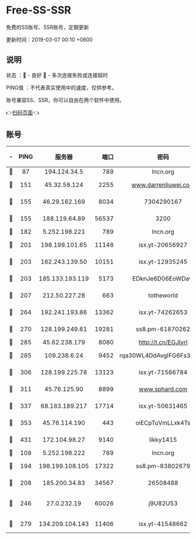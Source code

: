 # Free-SS-SSR

免费的SS账号、SSR账号，定期更新

更新时间：2019-03-07 00:10 +0800

## 说明

状态     ：🙂 - 良好 🙁 - 多次连接失败或连接超时

PING值   ：不代表真实使用中的速度，仅供参考。

账号兼容SS、SSR，你可以自由在两个软件中使用。

👉[扫码页面](https://liesauer.github.io/Free-SS-SSR/)👈

## 账号

|-|PING|服务器|端口|密码|加密方式|区域|
|:----:|:----:|:-----:|-----:|:----:|:----:|:----:|
|🙂|87|194.124.34.5|789|lncn.org|rc4|JP|
|🙂|151|45.32.58.124|2255|www.darrenliuwei.com|aes-256-cfb|JP|
|🙂|155|46.29.162.169|8034|7304290167|aes-256-cfb|RU|
|🙂|155|188.119.64.89|56537|3200|aes-256-cfb|RU|
|🙂|182|5.252.198.221|789|lncn.org|rc4|JP|
|🙂|201|198.199.101.65|11148|isx.yt-20656927|aes-256-cfb|US|
|🙂|203|162.243.139.50|10151|isx.yt-12935245|aes-256-cfb|US|
|🙂|203|185.133.193.119|5173|EDknJe6D06EoWDaw|aes-256-cfb|US|
|🙂|207|212.50.227.28|663|totheworld|aes-256-cfb|US|
|🙂|264|192.241.193.86|13362|isx.yt-74262653|aes-256-cfb|US|
|🙂|270|128.199.249.61|19281|ss8.pm-61870262|aes-256-cfb|SG|
|🙂|285|45.62.238.179|8080|http://t.cn/EGJIyrl|rc4-md5|CA|
|🙂|285|109.238.6.24|9452|rqa30WL4DdAvgIFG6Fs3znzTa|aes-256-cfb|FR|
|🙂|306|128.199.225.78|13123|isx.yt-71566784|aes-256-cfb|SG|
|🙂|311|45.76.125.90|8899|www.sphard.com|aes-256-cfb|AU|
|🙂|337|68.183.189.217|17714|isx.yt-50631465|aes-256-cfb|SG|
|🙂|353|45.76.114.190|443|oiECpTuVmLLxk4Ts|aes-256-cfb|AU|
|🙂|431|172.104.98.27|9140|likky1415|aes-256-cfb|JP|
|🙂|108|5.252.198.222|789|lncn.org|rc4|JP|
|🙂|194|198.199.108.105|17322|ss8.pm-83802679|aes-256-cfb|US|
|🙂|208|185.200.34.83|34567|26508488|aes-256-cfb|US|
|🙂|246|27.0.232.19|60026|j9U82U53|xchacha20-ietf-poly1305|HK|
|🙂|279|134.209.104.143|11406|isx.yt-41548662|aes-256-cfb|SG|
